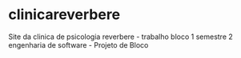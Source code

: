 # clinicareverbere
Site da clinica de psicologia reverbere - trabalho bloco 1 semestre 2 engenharia de software - Projeto de Bloco
